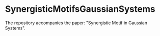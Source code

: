 # SynergisticMotifsGaussianSystems
The repository accompanies the paper: "Synergistic Motif in Gaussian Systems".
